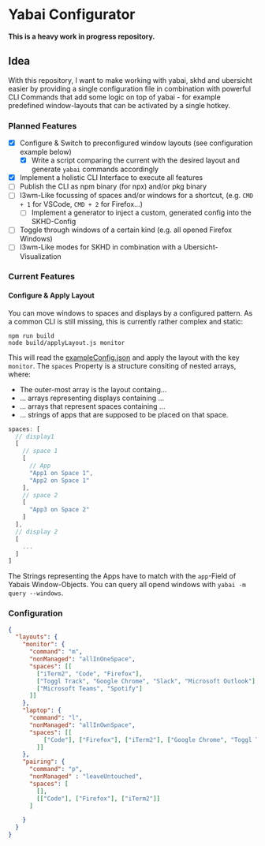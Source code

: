 # Yabai Configurator

**This is a heavy work in progress repository.**

## Idea

With this repository, I want to make working with yabai, skhd and ubersicht easier by providing a single configuration file in combination with powerful CLI Commands that add some logic on top of yabai - for example predefined window-layouts that can be activated by a single hotkey.

### Planned Features

- [x] Configure & Switch to preconfigured window layouts (see configuration example below)
  - [x] Write a script comparing the current with the desired layout and generate `yabai` commands accordingly
- [x] Implement a holistic CLI Interface to execute all features
- [ ] Publish the CLI as npm binary (for npx) and/or pkg binary
- [ ] I3wm-Like focussing of spaces and/or windows for a shortcut, (e.g. `CMD + 1` for VSCode, `CMD + 2` for Firefox…)
  - [ ] Implement a generator to inject a custom, generated config into the SKHD-Config
- [ ] Toggle through windows of a certain kind (e.g. all opened Firefox Windows)
- [ ] I3wm-Like modes for SKHD in combination with a Ubersicht-Visualization

### Current Features

#### Configure & Apply Layout

You can move windows to spaces and displays by a configured pattern. As a common CLI is still missing, this is currently rather complex and static:

```shell
npm run build
node build/applyLayout.js monitor
```

This will read the [exampleConfig.json](./exampleConfig.json) and apply the layout with the key `monitor`.
The `spaces` Property is a structure consiting of nested arrays, where:

- The outer-most array is the layout containg...
- ... arrays representing displays containing ...
- ... arrays that represent spaces containing ...
- ... strings of apps that are supposed to be placed on that space.

```javascript
spaces: [
  // display1
  [
    // space 1
    [
      // App
      "App1 on Space 1",
      "App2 on Space 1"
    ],
    // space 2
    [
      "App3 on Space 2"
    ]
  ],
  // display 2
  [
    ...
  ]
]
```

The Strings representing the Apps have to match with the `app`-Field of Yabais Window-Objects. You can query all opend windows with `yabai -m query --windows`.

### Configuration

```JSON
{
  "layouts": {
    "monitor": {
      "command": "m",
      "nonManaged": "allInOneSpace",
      "spaces": [[
        ["iTerm2", "Code", "Firefox"],
        ["Toggl Track", "Google Chrome", "Slack", "Microsoft Outlook"],
        ["Microsoft Teams", "Spotify"]
      ]]
    },
    "laptop": {
      "command": "l",
      "nonManaged": "allInOwnSpace",
      "spaces": [[
          ["Code"], ["Firefox"], ["iTerm2"], ["Google Chrome", "Toggl Track"], ["Slack"], ["Microsoft Outlook"]
        ]]
    },
    "pairing": {
      "command": "p",
      "nonManaged" : "leaveUntouched",
      "spaces": [
        [],
        [["Code"], ["Firefox"], ["iTerm2"]]
      ]

    }
  }
}
```
